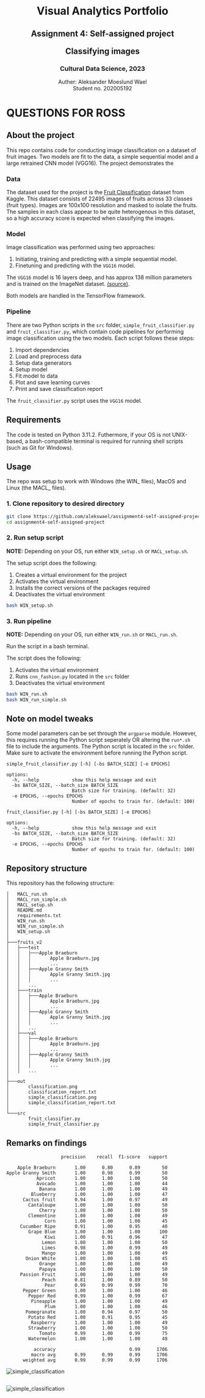 <!-- PROJECT LOGO -->
<br />
  <h1 align="center">Visual Analytics Portfolio</h1> 
  <h2 align="center">Assignment 4: Self-assigned project
  
  Classifying images </h2> 
  <h3 align="center">Cultural Data Science, 2023</h3> 
  <p align="center">
  Auther: Aleksander Moeslund Wael <br>
  Student no. 202005192
  </p>
</p>

# QUESTIONS FOR ROSS

## About the project
This repo contains code for conducting image classification on a dataset of fruit images. Two models are fit to the data, a simple sequential model and a large retrained CNN model (VGG16). The project demonstrates the 

### Data
The dataset used for the project is the [Fruit Classification](https://www.kaggle.com/datasets/sshikamaru/fruit-recognition) dataset from Kaggle. This dataset consists of 22495 images of fruits across 33 classes (fruit types). Images are 100x100 resolution and masked to isolate the fruits. The samples in each class appear to be quite heterogenous in this dataset, so a high accuracy score is expected when classifying the images.

### Model
Image classification was performed using two approaches:
1. Initiating, training and predicting with a simple sequential model. 
2. Finetuning and predicting with the `VGG16` model.

The `VGG16` model is 16 layers deep, and has approx 138 million parameters and is trained on the ImageNet dataset. [(source)](https://medium.com/@mygreatlearning/everything-you-need-to-know-about-vgg16-7315defb5918).

Both models are handled in the TensorFlow framework.

### Pipeline
There are two Python scripts in the `src` folder, `simple_fruit_classifier.py` and `fruit_classifier.py`, which contain code pipelines for performing image classification using the two models. Each script follows these steps:
1. Import dependencies
2. Load and preprocess data
3. Setup data generators
4. Setup model
5. Fit model to data
6. Plot and save learning curves
7. Print and save classification report

The `fruit_classifier.py` script uses the `VGG16` model.

## Requirements
The code is tested on Python 3.11.2. Futhermore, if your OS is not UNIX-based, a bash-compatible terminal is required for running shell scripts (such as Git for Windows).

## Usage
The repo was setup to work with Windows (the WIN_ files), MacOS and Linux (the MACL_ files).

### 1. Clone repository to desired directory
```bash
git clone https://github.com/alekswael/assignment4-self-assigned-project
cd assignment4-self-assigned-project
```
### 2. Run setup script 
**NOTE:** Depending on your OS, run either `WIN_setup.sh` or `MACL_setup.sh`.

The setup script does the following:
1. Creates a virtual environment for the project
2. Activates the virtual environment
3. Installs the correct versions of the packages required
5. Deactivates the virtual environment

```bash
bash WIN_setup.sh
```

### 3. Run pipeline
**NOTE:** Depending on your OS, run either `WIN_run.sh` or `MACL_run.sh`.

Run the script in a bash terminal.

The script does the following:
1. Activates the virtual environment
2. Runs `cnn_fashion.py` located in the `src` folder
3. Deactivates the virtual environment

```bash
bash WIN_run.sh
bash WIN_run_simple.sh
```

## Note on model tweaks
Some model parameters can be set through the ``argparse`` module. However, this requires running the Python script seperately OR altering the `run*.sh` file to include the arguments. The Python script is located in the `src` folder. Make sure to activate the environment before running the Python script.

```
simple_fruit_classifier.py [-h] [-bs BATCH_SIZE] [-e EPOCHS]

options:
  -h, --help            show this help message and exit
  -bs BATCH_SIZE, --batch_size BATCH_SIZE
                        Batch size for training. (default: 32)
  -e EPOCHS, --epochs EPOCHS
                        Number of epochs to train for. (default: 100)
```
```
fruit_classifier.py [-h] [-bs BATCH_SIZE] [-e EPOCHS]

options:
  -h, --help            show this help message and exit
  -bs BATCH_SIZE, --batch_size BATCH_SIZE
                        Batch size for training. (default: 32)
  -e EPOCHS, --epochs EPOCHS
                        Number of epochs to train for. (default: 100)
```

## Repository structure
This repository has the following structure:
```
│   MACL_run.sh
│   MACL_run_simple.sh
│   MACL_setup.sh
│   README.md
│   requirements.txt
│   WIN_run.sh
│   WIN_run_simple.sh
│   WIN_setup.sh
│   
├───fruits_v2
│   ├───test
│   │   ├───Apple Braeburn
│   │   │       Apple Braeburn.jpg
│   │   │       ...
│   │   ├───Apple Granny Smith
│   │   │       Apple Granny Smith.jpg
│   │   │       ...
│   │   ...
│   ├───train
│   │   ├───Apple Braeburn
│   │   │       Apple Braeburn.jpg
│   │   │       ...
│   │   ├───Apple Granny Smith
│   │   │       Apple Granny Smith.jpg
│   │   │       ...
│   │   ...
│   ├───val
│   │   ├───Apple Braeburn
│   │   │       Apple Braeburn.jpg
│   │   │       ...
│   │   ├───Apple Granny Smith
│   │   │       Apple Granny Smith.jpg
│   │   │       ...
│   │   ...
│
├───out
│       classification.png
│       classification_report.txt
│       simple_classification.png
│       simple_classification_report.txt
│
└───src
        fruit_classifier.py
        simple_fruit_classifier.py
```

## Remarks on findings
```
                    precision    recall  f1-score   support

    Apple Braeburn       1.00      0.80      0.89        50
Apple Granny Smith       1.00      0.98      0.99        50
           Apricot       1.00      1.00      1.00        50
           Avocado       1.00      1.00      1.00        44
            Banana       1.00      1.00      1.00        49
         Blueberry       1.00      1.00      1.00        47
      Cactus fruit       0.94      1.00      0.97        49
        Cantaloupe       1.00      1.00      1.00        50
            Cherry       1.00      1.00      1.00        50
        Clementine       1.00      1.00      1.00        49
              Corn       1.00      1.00      1.00        45
     Cucumber Ripe       0.91      1.00      0.95        40
        Grape Blue       1.00      1.00      1.00       100
              Kiwi       1.00      0.91      0.96        47
             Lemon       1.00      1.00      1.00        50
             Limes       0.98      1.00      0.99        49
             Mango       1.00      1.00      1.00        49
       Onion White       1.00      1.00      1.00        45
            Orange       1.00      1.00      1.00        49
            Papaya       1.00      1.00      1.00        50
     Passion Fruit       1.00      1.00      1.00        49
             Peach       0.81      1.00      0.89        50
              Pear       0.99      0.99      0.99        70
      Pepper Green       1.00      1.00      1.00        46
        Pepper Red       0.99      1.00      0.99        67
         Pineapple       1.00      1.00      1.00        49
              Plum       1.00      1.00      1.00        46
       Pomegranate       1.00      0.94      0.97        50
        Potato Red       1.00      0.91      0.95        45
         Raspberry       1.00      1.00      1.00        49
        Strawberry       1.00      1.00      1.00        50
            Tomato       0.99      1.00      0.99        75
        Watermelon       1.00      1.00      1.00        48

          accuracy                           0.99      1706
         macro avg       0.99      0.99      0.99      1706
      weighted avg       0.99      0.99      0.99      1706
```


![simple_classification](out\simple_classification.png)

```

```
![simple_classification](out\simple_classification.png)
